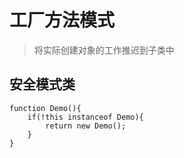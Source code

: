 # 工厂方法模式

> 将实际创建对象的工作推迟到子类中

## 安全模式类
```
function Demo(){
    if(!this instanceof Demo){
        return new Demo();
    }
}
```

